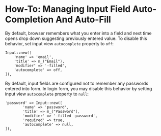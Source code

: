 # How-To: Managing Input Field Auto-Completion And Auto-Fill #

By default, browser remembers what you enter into a field and next time opens drop down suggesting previously entered value. To disable this behavior, set input view `autocomplete` property to `off`:

    Input::new([
        'name' => 'email',
        'title' => m_("Email"),
        'modifier' => '-filled',
        'autocomplete' => off,
    ]),

By default, input fields are configured not to remember any passwords entered into form. In login form, you may disable this behavior by setting input view `autocomplete` property to `null`:

    'password' => Input::new([
            'name' => 'password',
            'title' => m_("Password"),
            'modifier' => '-filled -password',
            'required' => true,
			'autocomplete' => null,
    ]),
